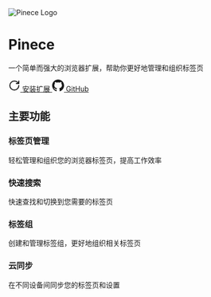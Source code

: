 <!-- ---
layout: page
title: Pinece - 浏览器扩展
description: 一个简单而强大的浏览器扩展，帮助你更好地管理和组织标签页
--- -->

<script setup lang="ts">
import { withBase } from 'vitepress'
</script>

  <div class="px-6 py-8 mx-auto max-w-4xl h-screen overflow-hidden">
    <div class="text-center mb-12">
      <img :src="withBase('/img/pinece-logo.png')" alt="Pinece Logo" class="mx-auto mb-6 h-24 w-24"/>
      <h1 class="text-4xl font-bold mb-4">Pinece</h1>
      <p class="text-xl text-[var(--vp-c-text-2)] mb-6">
        一个简单而强大的浏览器扩展，帮助你更好地管理和组织标签页
      </p>
      <div class="flex justify-center gap-4">
        <a 
          href="https://chromewebstore.google.com/detail/pinece-webext/oloddfdfgpipbngfcohnfpgdallhnoep"
          target="_blank"
          rel="noopener noreferrer"
          class="inline-flex items-center px-6 py-3 rounded-lg bg-[var(--vp-c-brand)] text-white hover:opacity-90 transition-opacity"
        >
          <span class="mr-2">
            <svg xmlns="http://www.w3.org/2000/svg" width="24" height="24" viewBox="0 0 24 24" fill="none" stroke="currentColor" stroke-width="2" stroke-linecap="round" stroke-linejoin="round"><path d="M21 12a9 9 0 1 1-9-9c2.52 0 4.93 1 6.74 2.74L21 8"/><path d="M21 3v5h-5"/></svg>
          </span>
          安装扩展
        </a>
        <a 
          href="https://github.com/pineceweb/pinece"
          target="_blank"
          rel="noopener noreferrer"
          class="inline-flex items-center px-6 py-3 rounded-lg border border-[var(--vp-c-brand)] text-[var(--vp-c-brand)] hover:bg-[var(--vp-c-brand)] hover:text-white transition-colors"
        >
          <span class="mr-2">
            <svg xmlns="http://www.w3.org/2000/svg" width="24" height="24" viewBox="0 0 24 24" fill="currentColor"><path d="M12 0c-6.626 0-12 5.373-12 12 0 5.302 3.438 9.8 8.207 11.387.599.111.793-.261.793-.577v-2.234c-3.338.726-4.033-1.416-4.033-1.416-.546-1.387-1.333-1.756-1.333-1.756-1.089-.745.083-.729.083-.729 1.205.084 1.839 1.237 1.839 1.237 1.07 1.834 2.807 1.304 3.492.997.107-.775.418-1.305.762-1.604-2.665-.305-5.467-1.334-5.467-5.931 0-1.311.469-2.381 1.236-3.221-.124-.303-.535-1.524.117-3.176 0 0 1.008-.322 3.301 1.23.957-.266 1.983-.399 3.003-.404 1.02.005 2.047.138 3.006.404 2.291-1.552 3.297-1.23 3.297-1.23.653 1.653.242 2.874.118 3.176.77.84 1.235 1.911 1.235 3.221 0 4.609-2.807 5.624-5.479 5.921.43.372.823 1.102.823 2.222v3.293c0 .319.192.694.801.576 4.765-1.589 8.199-6.086 8.199-11.386 0-6.627-5.373-12-12-12z"/></svg>
          </span>
          GitHub
        </a>
      </div>
    </div>
    <div class="mb-12">
      <h2 class="text-2xl font-bold mb-6">主要功能</h2>
      <div class="grid grid-cols-1 md:grid-cols-2 gap-6">
        <div class="p-6 rounded-lg border border-[var(--vp-c-bg-soft)]">
          <h3 class="text-xl font-semibold mb-3">标签页管理</h3>
          <p class="text-[var(--vp-c-text-2)]">轻松管理和组织您的浏览器标签页，提高工作效率</p>
        </div>
        <div class="p-6 rounded-lg border border-[var(--vp-c-bg-soft)]">
          <h3 class="text-xl font-semibold mb-3">快速搜索</h3>
          <p class="text-[var(--vp-c-text-2)]">快速查找和切换到您需要的标签页</p>
        </div>
        <div class="p-6 rounded-lg border border-[var(--vp-c-bg-soft)]">
          <h3 class="text-xl font-semibold mb-3">标签组</h3>
          <p class="text-[var(--vp-c-text-2)]">创建和管理标签组，更好地组织相关标签页</p>
        </div>
        <div class="p-6 rounded-lg border border-[var(--vp-c-bg-soft)]">
          <h3 class="text-xl font-semibold mb-3">云同步</h3>
          <p class="text-[var(--vp-c-text-2)]">在不同设备间同步您的标签页和设置</p>
        </div>
      </div>
    </div>
  </div>

